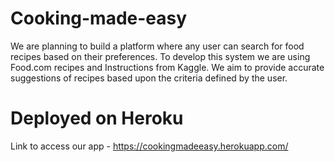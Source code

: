# Cooking-made-easy

We are planning to build a platform where any user can search for food recipes based on their preferences. To develop this system we are using Food.com recipes and Instructions from Kaggle. We aim to provide accurate suggestions of recipes based upon the criteria defined by the user.

# Deployed on Heroku

Link to access our app - https://cookingmadeeasy.herokuapp.com/
